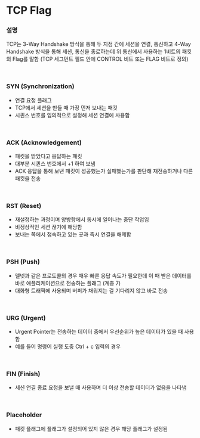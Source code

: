 TCP Flag
===

### 설명
TCP는 3-Way Handshake 방식을 통해 두 지점 간에 세션을 연결, 통신하고 4-Way Handshake 방식을 통해 세션, 통신을 종료하는데 위 통신에서 사용하는 1비트의 패킷의 Flag를 말함 (TCP 세그먼트 필드 안에 CONTROL 비트 또는 FLAG 비트로 정의)

<br>

### SYN (Synchronization)
* 연결 요청 플래그
* TCP에서 세션을 만들 때 가장 먼저 보내는 패킷
* 시퀸스 번호를 임의적으로 설정해 세션 연결에 사용함

<br>

### ACK (Acknowledgement)
* 패킷을 받았다고 응답하는 패킷
* 대부분 시퀸스 번호에서 +1 하여 보냄
* ACK 응답을 통해 보낸 패킷이 성공했는가 실패했는가를 판단해 재전송하거나 다른 패킷을 전송

<br>

### RST (Reset)
* 재설정하는 과정이며 양방향에서 동시에 일어나는 중단 작업임
* 비정상적인 세션 끊기에 해당함
* 보내는 쪽에서 접속하고 있는 곳과 즉시 연결을 해제함

<br>

### PSH (Push)
* 텔넷과 같은 프로토콜의 경우 매우 빠른 응답 속도가 필요한데 이 때 받은 데이터를 바로 애플리케이션으로 전송하는 플래그 (계층 7)
* 대화형 트래픽에 사용되며 버퍼가 채워지는 걸 기다리지 않고 바로 전송

<br>

### URG (Urgent)
* Urgent Pointer는 전송하는 데이터 중에서 우선순위가 높은 데이터가 있을 때 사용함
* 예를 들어 명령어 실행 도중 Ctrl + c 입력의 경우

<br>

### FIN (Finish)
* 세션 연결 종료 요청을 보낼 때 사용하며 더 이상 전송할 데이터가 없음을 나타냄

<br>

### Placeholder
* 패킷 플래그에 플래그가 설정되어 있지 않은 경우 해당 플래그가 설정됨

<br>
